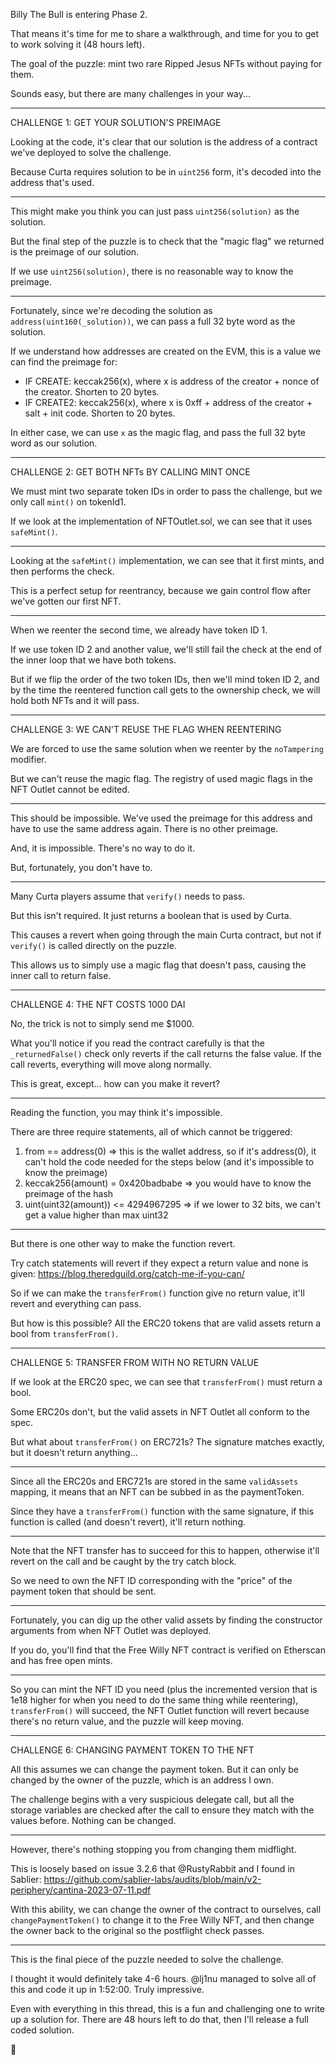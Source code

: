 Billy The Bull is entering Phase 2.

That means it's time for me to share a walkthrough, and time for you to get to work solving it (48 hours left).

The goal of the puzzle: mint two rare Ripped Jesus NFTs without paying for them.

Sounds easy, but there are many challenges in your way...

***

CHALLENGE 1: GET YOUR SOLUTION'S PREIMAGE

Looking at the code, it's clear that our solution is the address of a contract we've deployed to solve the challenge.

Because Curta requires solution to be in `uint256` form, it's decoded into the address that's used.

***

This might make you think you can just pass `uint256(solution)` as the solution.

But the final step of the puzzle is to check that the "magic flag" we returned is the preimage of our solution.

If we use `uint256(solution)`, there is no reasonable way to know the preimage.

***

Fortunately, since we're decoding the solution as `address(uint160(_solution))`, we can pass a full 32 byte word as the solution.

If we understand how addresses are created on the EVM, this is a value we can find the preimage for:

- IF CREATE: keccak256(x), where x is address of the creator + nonce of the creator. Shorten to 20 bytes.
- IF CREATE2: keccak256(x), where x is 0xff + address of the creator + salt + init code. Shorten to 20 bytes.

In either case, we can use `x` as the magic flag, and pass the full 32 byte word as our solution.

***

CHALLENGE 2: GET BOTH NFTs BY CALLING MINT ONCE

We must mint two separate token IDs in order to pass the challenge, but we only call `mint()` on tokenId1.

If we look at the implementation of NFTOutlet.sol, we can see that it uses `safeMint()`.

***

Looking at the `safeMint()` implementation, we can see that it first mints, and then performs the check.

This is a perfect setup for reentrancy, because we gain control flow after we've gotten our first NFT.

***

When we reenter the second time, we already have token ID 1.

If we use token ID 2 and another value, we'll still fail the check at the end of the inner loop that we have both tokens.

But if we flip the order of the two token IDs, then we'll mind token ID 2, and by the time the reentered function call gets to the ownership check, we will hold both NFTs and it will pass.

***

CHALLENGE 3: WE CAN'T REUSE THE FLAG WHEN REENTERING

We are forced to use the same solution when we reenter by the `noTampering` modifier.

But we can't reuse the magic flag. The registry of used magic flags in the NFT Outlet cannot be edited.

***

This should be impossible. We've used the preimage for this address and have to use the same address again. There is no other preimage.

And, it is impossible. There's no way to do it.

But, fortunately, you don't have to.

***

Many Curta players assume that `verify()` needs to pass.

But this isn't required. It just returns a boolean that is used by Curta.

This causes a revert when going through the main Curta contract, but not if `verify()` is called directly on the puzzle.

This allows us to simply use a magic flag that doesn't pass, causing the inner call to return false.

***

CHALLENGE 4: THE NFT COSTS 1000 DAI

No, the trick is not to simply send me $1000.

What you'll notice if you read the contract carefully is that the `_returnedFalse()` check only reverts if the call returns the false value. If the call reverts, everything will move along normally.

This is great, except... how can you make it revert?

***

Reading the function, you may think it's impossible.

There are three require statements, all of which cannot be triggered:
1) from == address(0) => this is the wallet address, so if it's address(0), it can't hold the code needed for the steps below (and it's impossible to know the preimage)
2) keccak256(amount) = 0x420badbabe => you would have to know the preimage of the hash
3) uint(uint32(amount)) <= 4294967295 => if we lower to 32 bits, we can't get a value higher than max uint32

***

But there is one other way to make the function revert.

Try catch statements will revert if they expect a return value and none is given: https://blog.theredguild.org/catch-me-if-you-can/

So if we can make the `transferFrom()` function give no return value, it'll revert and everything can pass.

But how is this possible? All the ERC20 tokens that are valid assets return a bool from `transferFrom()`.

***

CHALLENGE 5: TRANSFER FROM WITH NO RETURN VALUE

If we look at the ERC20 spec, we can see that `transferFrom()` must return a bool.

Some ERC20s don't, but the valid assets in NFT Outlet all conform to the spec.

But what about `transferFrom()` on ERC721s? The signature matches exactly, but it doesn't return anything...

***

Since all the ERC20s and ERC721s are stored in the same `validAssets` mapping, it means that an NFT can be subbed in as the paymentToken.

Since they have a `transferFrom()` function with the same signature, if this function is called (and doesn't revert), it'll return nothing.

***

Note that the NFT transfer has to succeed for this to happen, otherwise it'll revert on the call and be caught by the try catch block.

So we need to own the NFT ID corresponding with the "price" of the payment token that should be sent.

***

Fortunately, you can dig up the other valid assets by finding the constructor arguments from when NFT Outlet was deployed.

If you do, you'll find that the Free Willy NFT contract is verified on Etherscan and has free open mints.

***

So you can mint the NFT ID you need (plus the incremented version that is 1e18 higher for when you need to do the same thing while reentering), `transferFrom()` will succeed, the NFT Outlet function will revert because there's no return value, and the puzzle will keep moving.

***

CHALLENGE 6: CHANGING PAYMENT TOKEN TO THE NFT

All this assumes we can change the payment token. But it can only be changed by the owner of the puzzle, which is an address I own.

The challenge begins with a very suspicious delegate call, but all the storage variables are checked after the call to ensure they match with the values before. Nothing can be changed.

***

However, there's nothing stopping you from changing them midflight.

This is loosely based on issue 3.2.6 that @RustyRabbit and I found in Sablier: https://github.com/sablier-labs/audits/blob/main/v2-periphery/cantina-2023-07-11.pdf

With this ability, we can change the owner of the contract to ourselves, call `changePaymentToken()` to change it to the Free Willy NFT, and then change the owner back to the original so the postflight check passes.

***

This is the final piece of the puzzle needed to solve the challenge.

I thought it would definitely take 4-6 hours. @lj1nu managed to solve all of this and code it up in 1:52:00. Truly impressive.

Even with everything in this thread, this is a fun and challenging one to write up a solution for. There are 48 hours left to do that, then I'll release a full coded solution.

🫡
